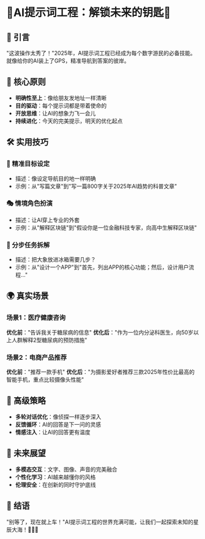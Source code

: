 # 🚀AI提示词工程：解锁未来的钥匙🔑

## 🌟 引言
"这波操作太秀了！"2025年，AI提示词工程已经成为每个数字游民的必备技能。就像给你的AI装上了GPS，精准导航到答案的彼岸。

## 🧠 核心原则
- **明确性至上**：像给朋友发地址一样清晰
- **目的驱动**：每个提示词都是带着使命的
- **开放思维**：让AI的想象力飞一会儿
- **持续进化**：今天的完美提示，明天的优化起点

## 🛠️ 实用技巧
### 🎯 精准目标设定
- 描述：像设定导航目的地一样明确
- 示例：从"写篇文章"到"写一篇800字关于2025年AI趋势的科普文章"

### 🎭 情境角色扮演
- 描述：让AI穿上专业的外套
- 示例：从"解释区块链"到"假设你是一位金融科技专家，向高中生解释区块链"

### 🚧 分步任务拆解
- 描述：把大象放进冰箱需要几步？
- 示例：从"设计一个APP"到"首先，列出APP的核心功能；然后，设计用户流程..."

## 🌍 真实场景
### 场景1：医疗健康咨询
**优化前**："告诉我关于糖尿病的信息"
**优化后**："作为一位内分泌科医生，向50岁以上人群解释2型糖尿病的预防措施"

### 场景2：电商产品推荐
**优化前**："推荐一款手机"
**优化后**："为摄影爱好者推荐三款2025年性价比最高的智能手机，重点比较摄像头性能"

## 🔮 高级策略
- **多轮对话优化**：像侦探一样逐步深入
- **反馈循环**：AI的回答是下一问的灵感
- **情感注入**：让AI的回答更有温度

## 🌈 未来展望
- **多模态交互**：文字、图像、声音的完美融合
- **个性化学习**：AI越来越懂你的风格
- **伦理安全**：在创新的同时守护底线

## 💪 结语
"别等了，现在就上车！"AI提示词工程的世界充满可能，让我们一起探索未知的星辰大海！🚀✨🌌